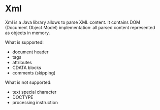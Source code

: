 # Xml
Xml is a Java library allows to parse XML content.
It contains DOM (Document Object Model) implementation: all parsed content represented as objects in memory.

What is supported:
* document header
* tags
* attributes
* CDATA blocks
* comments (skipping)

What is not supported:
* text special character
* DOCTYPE
* processing instruction
